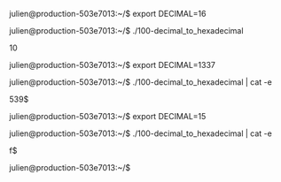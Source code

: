 julien@production-503e7013:~/$ export DECIMAL=16

julien@production-503e7013:~/$ ./100-decimal_to_hexadecimal

10

julien@production-503e7013:~/$ export DECIMAL=1337

julien@production-503e7013:~/$ ./100-decimal_to_hexadecimal | cat -e

539$

julien@production-503e7013:~/$ export DECIMAL=15

julien@production-503e7013:~/$ ./100-decimal_to_hexadecimal | cat -e

f$

julien@production-503e7013:~/$
